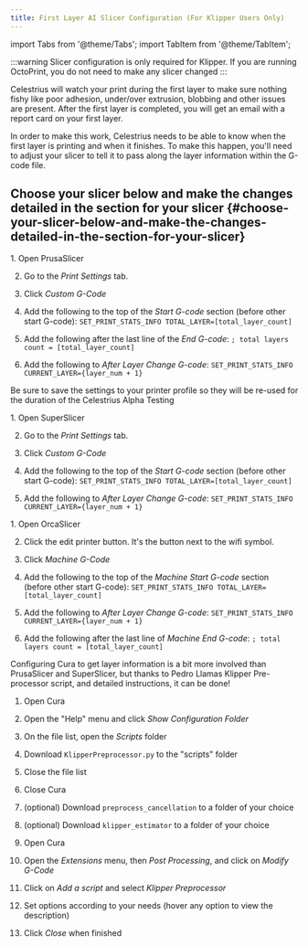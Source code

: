 ```yaml
---
title: First Layer AI Slicer Configuration (For Klipper Users Only)
---
```

import Tabs from '@theme/Tabs';
import TabItem from '@theme/TabItem';

:::warning
Slicer configuration is only required for Klipper. If you are running OctoPrint, you do not need to make any slicer changed
:::

Celestrius will watch your print during the first layer to make sure nothing fishy like poor adhesion, under/over extrusion, blobbing and other issues are present. After the first layer is completed, you will get an email with a report card on your first layer.

In order to make this work, Celestrius needs to be able to know when the first layer is printing and when it finishes. To make this happen, you'll need to adjust your slicer to tell it to pass along the layer information within the G-code file.

## **Choose your slicer below and make the changes detailed in the section for your slicer** {#choose-your-slicer-below-and-make-the-changes-detailed-in-the-section-for-your-slicer}


<Tabs>
<TabItem value="PrusaSlicer" label="PrusaSlicer" default>
1. Open PrusaSlicer

2. Go to the *Print Settings* tab.

3. Click *Custom G-Code*

4. Add the following to the top of the *Start G-code* section (before other start G-code): ```SET_PRINT_STATS_INFO TOTAL_LAYER=[total_layer_count]```

5. Add the following after the last line of the *End G-code*: ```; total layers count = [total_layer_count]```

6. Add the following to *After Layer Change G-code*: ```SET_PRINT_STATS_INFO CURRENT_LAYER={layer_num + 1}```

Be sure to save the settings to your printer profile so they will be re-used for the duration of the Celestrius Alpha Testing

</TabItem>
<TabItem value="SuperSlicer" label="SuperSlicer">
1. Open SuperSlicer

2. Go to the *Print Settings* tab.

3. Click *Custom G-Code*

4. Add the following to the top of the *Start G-code* section (before other start G-code): ```SET_PRINT_STATS_INFO TOTAL_LAYER=[total_layer_count]```

5. Add the following to *After Layer Change G-code*: ```SET_PRINT_STATS_INFO CURRENT_LAYER={layer_num + 1}```

</TabItem>
<TabItem value="OrcaSlicer" label="OrcaSlicer">
1. Open OrcaSlicer

2. Click the edit printer button. It's the button next to the wifi symbol.

3. Click *Machine G-Code*

4. Add the following to the top of the *Machine Start G-code* section (before other start G-code): ```SET_PRINT_STATS_INFO TOTAL_LAYER=[total_layer_count]```

5. Add the following to *After Layer Change G-code*: ```SET_PRINT_STATS_INFO CURRENT_LAYER={layer_num + 1}```

6. Add the following after the last line of *Machine End G-code*: ```; total layers count = [total_layer_count]```

</TabItem>
<TabItem value="Cura" label="Cura">
Configuring Cura to get layer information is a bit more involved than PrusaSlicer and SuperSlicer, but thanks to Pedro Llamas Klipper Pre-processor script, and detailed instructions, it can be done!

1. Open Cura

2. Open the "Help" menu and click *Show Configuration Folder*

3. On the file list, open the *Scripts* folder

4. Download ```KlipperPreprocessor.py``` to the "scripts" folder

5. Close the file list

6. Close Cura

7. (optional) Download ```preprocess_cancellation``` to a folder of your choice

8. (optional) Download ```klipper_estimator``` to a folder of your choice

9.  Open Cura

10. Open the *Extensions* menu, then *Post Processing*, and click on *Modify G-Code*

11. Click on *Add a script* and select *Klipper Preprocessor*

12. Set options according to your needs (hover any option to view the description)

13. Click *Close* when finished

</TabItem>
</Tabs>
